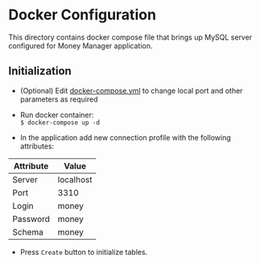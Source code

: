 # Docker Configuration

This directory contains docker compose file that brings up MySQL server configured
for Money Manager application.

## Initialization

* (Optional) Edit [docker-compose.yml](docker-compose.yml) to change local port
and other parameters as required

* Run docker container:<br>
```$ docker-compose up -d```

* In the application add new connection profile with the following attributes:

|Attribute|Value|
|---|---|
|Server|localhost|
|Port|3310|
|Login|money|
|Password|money|
|Schema|money|

* Press ```Create``` button to initialize tables.


